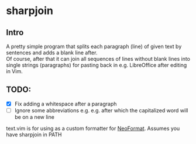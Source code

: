 # sharpjoin
## Intro

A pretty simple program that splits each paragraph (line) of given text by sentences and adds a blank line after.  
Of course, after that it can join all sequences of lines without blank lines into single strings (paragraphs) for pasting back in e.g. LibreOffice after editing in Vim.

## TODO:
- [x] Fix adding a whitespace after a paragraph
- [ ] Ignore some abbreviations e.g. e.g. after which the capitalized word will be on a new line

text.vim is for using as a custom formatter for [NeoFormat](https://github.com/sbdchd/neoformat).
Assumes you have sharpjoin in PATH


